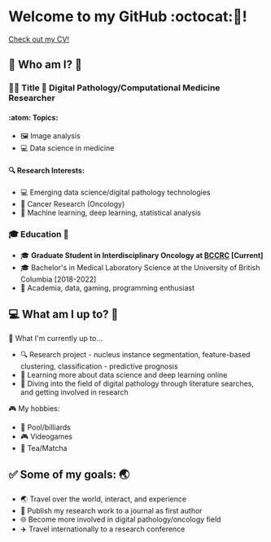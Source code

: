 <!--
**fuminaba/fuminaba** is a ✨ _special_ ✨ repository because its `README.md` (this file) appears on your GitHub profile.

Here are some ideas to get you started:

- 🔭 I’m currently working on ...
- 🌱 I’m currently learning ...
- 👯 I’m looking to collaborate on ...
- 🤔 I’m looking for help with ...
- 💬 Ask me about ...
- 📫 How to reach me: ...
- 😄 Pronouns: ...
- ⚡ Fun fact: ...
-->

# Welcome to my GitHub :octocat:👋!
[Check out my CV!](https://fuminaba.github.io/Pages/CV%20-%20June%202023.pdf)
## **:seedling: Who am I? :koala:**   
### **:scientist: Title :microscope: Digital Pathology/Computational Medicine Researcher**   
#### :atom: Topics:   
* :framed_picture: Image analysis
* :computer: Data science in medicine

#### :mag: Research Interests:    
* :computer: Emerging data science/digital pathology technologies
* :dna: Cancer Research (Oncology)
* :space_invader: Machine learning, deep learning, statistical analysis

### :mortar_board: Education :school:
* :mortar_board: **Graduate Student in Interdisciplinary Oncology at [BCCRC](https://www.bccrc.ca/dept/io/labs/guillaud-lab) \[Current\]**  
* :mortar_board: Bachelor's in Medical Laboratory Science at the University of British Columbia \[2018-2022\]  
* :star2: Academia, data, gaming, programming enthusiast

## **:computer: What am I up to? :briefcase:** 
:microscope: What I'm currently up to...   
* :mag: Research project - nucleus instance segmentation, feature-based clustering, classification - predictive prognosis  
* :book: Learning more about data science and deep learning online   
* :microscope: Diving into the field of digital pathology through literature searches, and getting involved in research   

:video_game: My hobbies:  
* :8ball: Pool/billiards
* :video_game: Videogames  
* :tea: Tea/Matcha

## **:white_check_mark: Some of my goals:  :earth_asia:**  
* :earth_asia: Travel over the world, interact, and experience   
* :scroll: Publish my research work to a journal as first author  
* :globe_with_meridians: Become more involved in digital pathology/oncology field
* :airplane: Travel internationally to a research conference
